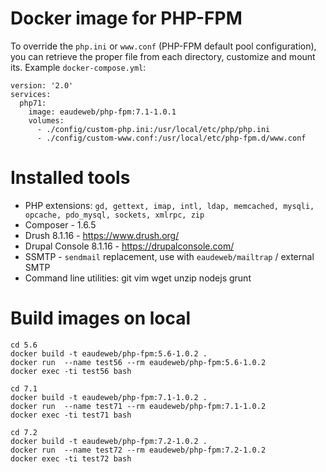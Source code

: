 Docker image for PHP-FPM
========================

To override the `php.ini` or `www.conf` (PHP-FPM default pool configuration), you can retrieve the proper file from each directory, customize and mount its. Example `docker-compose.yml`:

```
version: '2.0'
services:
  php71:
    image: eaudeweb/php-fpm:7.1-1.0.1
    volumes:
      - ./config/custom-php.ini:/usr/local/etc/php/php.ini
      - ./config/custom-www.conf:/usr/local/etc/php-fpm.d/www.conf

```

# Installed tools

- PHP extensions: `gd, gettext, imap, intl, ldap, memcached, mysqli, opcache, pdo_mysql, sockets, xmlrpc, zip`
- Composer - 1.6.5
- Drush 8.1.16 - https://www.drush.org/
- Drupal Console 8.1.16 - https://drupalconsole.com/
- SSMTP - `sendmail` replacement, use with `eaudeweb/mailtrap` / external SMTP
- Command line utilities: git vim wget unzip nodejs grunt

# Build images on local

```
cd 5.6
docker build -t eaudeweb/php-fpm:5.6-1.0.2 .
docker run  --name test56 --rm eaudeweb/php-fpm:5.6-1.0.2
docker exec -ti test56 bash

cd 7.1
docker build -t eaudeweb/php-fpm:7.1-1.0.2 .
docker run  --name test71 --rm eaudeweb/php-fpm:7.1-1.0.2
docker exec -ti test71 bash

cd 7.2
docker build -t eaudeweb/php-fpm:7.2-1.0.2 .
docker run  --name test72 --rm eaudeweb/php-fpm:7.2-1.0.2
docker exec -ti test72 bash

```
